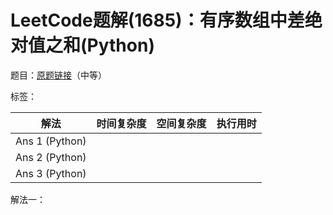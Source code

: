 # LeetCode题解(1685)：有序数组中差绝对值之和(Python)

题目：[原题链接](https://leetcode-cn.com/problems/sum-of-absolute-differences-in-a-sorted-array/)（中等）

标签：

| 解法           | 时间复杂度 | 空间复杂度 | 执行用时 |
| -------------- | ---------- | ---------- | -------- |
| Ans 1 (Python) |            |            |          |
| Ans 2 (Python) |            |            |          |
| Ans 3 (Python) |            |            |          |

解法一：

